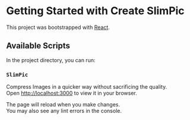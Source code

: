 # Getting Started with Create SlimPic

This project was bootstrapped with [React](https://github.com/facebook/create-react-app).

## Available Scripts

In the project directory, you can run:

### `SlimPic`

Compress Images in a quicker way without sacrificing the quality.  
Open [http://localhost:3000](http://localhost:3000) to view it in your browser.

The page will reload when you make changes.\
You may also see any lint errors in the console.
 